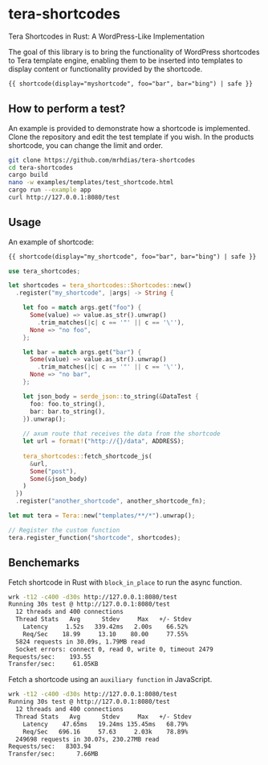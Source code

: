 # tera-shortcodes
Tera Shortcodes in Rust: A WordPress-Like Implementation

The goal of this library is to bring the functionality of WordPress shortcodes to Tera template engine, enabling them to be inserted into templates to display content or functionality provided by the shortcode.

```html
{{ shortcode(display="myshortcode", foo="bar", bar="bing") | safe }}
```

## How to perform a test?

An example is provided to demonstrate how a shortcode is implemented.
Clone the repository and edit the test template if you wish. In the products shortcode, you can change the limit and order.

```sh
git clone https://github.com/mrhdias/tera-shortcodes
cd tera-shortcodes
cargo build
nano -w examples/templates/test_shortcode.html
cargo run --example app
curl http://127.0.0.1:8080/test
```

## Usage

An example of shortcode:
```html
{{ shortcode(display="my_shortcode", foo="bar", bar="bing") | safe }}
```

```rust
use tera_shortcodes;

let shortcodes = tera_shortcodes::Shortcodes::new()
  .register("my_shortcode", |args| -> String {

    let foo = match args.get("foo") {
      Some(value) => value.as_str().unwrap()
        .trim_matches(|c| c == '"' || c == '\''),
      None => "no foo",
    };

    let bar = match args.get("bar") {
      Some(value) => value.as_str().unwrap()
        .trim_matches(|c| c == '"' || c == '\''),
      None => "no bar",
    };

    let json_body = serde_json::to_string(&DataTest {
      foo: foo.to_string(),
      bar: bar.to_string(),
    }).unwrap();
  
    // axum route that receives the data from the shortcode
    let url = format!("http://{}/data", ADDRESS);
        
    tera_shortcodes::fetch_shortcode_js(
      &url,
      Some("post"),
      Some(&json_body)
    )
  })
  .register("another_shortcode", another_shortcode_fn);

let mut tera = Tera::new("templates/**/*").unwrap();

// Register the custom function
tera.register_function("shortcode", shortcodes);
```

## Benchemarks

Fetch shortcode in Rust with `block_in_place` to run the async function.
```sh
wrk -t12 -c400 -d30s http://127.0.0.1:8080/test
Running 30s test @ http://127.0.0.1:8080/test
  12 threads and 400 connections
  Thread Stats   Avg      Stdev     Max   +/- Stdev
    Latency     1.52s   339.42ms   2.00s    66.52%
    Req/Sec    18.99     13.10    80.00     77.55%
  5824 requests in 30.09s, 1.79MB read
  Socket errors: connect 0, read 0, write 0, timeout 2479
Requests/sec:    193.55
Transfer/sec:     61.05KB
```
Fetch a shortcode using an `auxiliary function` in JavaScript.
```sh
wrk -t12 -c400 -d30s http://127.0.0.1:8080/test
Running 30s test @ http://127.0.0.1:8080/test
  12 threads and 400 connections
  Thread Stats   Avg      Stdev     Max   +/- Stdev
    Latency    47.65ms   19.24ms 135.45ms   68.79%
    Req/Sec   696.16     57.63     2.03k    78.89%
  249698 requests in 30.07s, 230.27MB read
Requests/sec:   8303.94
Transfer/sec:      7.66MB
```